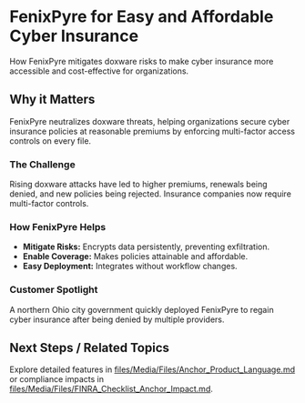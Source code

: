 # FenixPyre for Easy and Affordable Cyber Insurance

How FenixPyre mitigates doxware risks to make cyber insurance more accessible and cost-effective for organizations.


## Why it Matters
FenixPyre neutralizes doxware threats, helping organizations secure cyber insurance policies at reasonable premiums by enforcing multi-factor access controls on every file.

### The Challenge
Rising doxware attacks have led to higher premiums, renewals being denied, and new policies being rejected. Insurance companies now require multi-factor controls.

### How FenixPyre Helps
- **Mitigate Risks:** Encrypts data persistently, preventing exfiltration.
- **Enable Coverage:** Makes policies attainable and affordable.
- **Easy Deployment:** Integrates without workflow changes.

### Customer Spotlight
A northern Ohio city government quickly deployed FenixPyre to regain cyber insurance after being denied by multiple providers.

## Next Steps / Related Topics
Explore detailed features in [files/Media/Files/Anchor_Product_Language.md](./Anchor_Product_Language.md) or compliance impacts in [files/Media/Files/FINRA_Checklist_Anchor_Impact.md](./FINRA_Checklist_Anchor_Impact.md).
